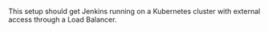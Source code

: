 This setup should get Jenkins running on a Kubernetes cluster with external access through a Load Balancer. 
